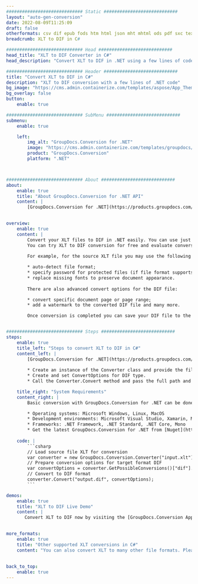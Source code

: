 ```yaml
---
############################# Static ############################
layout: "auto-gen-conversion"
date: 2022-08-09T11:25:09
draft: false
otherformats: csv dif epub fods htm html json mht mhtml ods pdf sxc tex tsv xlam xls xlsb xlsm xlsx xlt xltm xltx xml xps
breadcrumb: XLT to DIF in C#

############################# Head ############################
head_title: "XLT to DIF Converter in C#"
head_description: "Convert XLT to DIF in .NET using a few lines of code. Use the GroupDocs Document Conversion API to convert over 160 file formats."

############################# Header ############################
title: "Convert XLT to DIF in C#"
description: "XLT to DIF conversion with a few lines of .NET code"
bg_image: "https://cms.admin.containerize.com/templates/aspose/App_Themes/V3/images/bg/header1.png"
bg_overlay: false
button:
    enable: true

############################# SubMenu ############################
submenu:
    enable: true

    left:
        img_alt: "GroupDocs.Conversion for .NET"
        image: "https://cms.admin.containerize.com/templates/groupdocs/images/product-logos/90x90-noborder/groupdocs-conversion-net.png"
        product: "GroupDocs.Conversion"
        platform: ".NET"



############################# About ############################
about:
    enable: true
    title: "About GroupDocs.Conversion for .NET API"
    content: |
        [GroupDocs.Conversion for .NET](https://products.groupdocs.com/conversion/net/) can be used to convert Microsoft Word, Excel, PowerPoint, PDF, Visio and other formats. GroupDocs.Conversion is a standalone API that is suitable for back-end and internal systems where high performance is required. It does not depend on any software such as Microsoft or Open Office.
    

overview:
    enable: true
    content: |
        Convert your XLT files to DIF in .NET easily. You can use just a couple of C# code lines in any platform of your choice like - Windows, Linux, macOS.
        You can try XLT to DIF conversion for free and evaluate conversion results quality.  Along with simple file conversion scenarios you can try more advanced options for loading source XLT file and for saving output DIF result. 
        
        For example, for the source XLT file you may use the following load options:

        * auto-detect file format;
        * specify password for protected files (if file format supports it);
        * replace missing fonts to preserve document appearance.
        
        There are also advanced convert options for the DIF file:

        * convert specific document page or page range;
        * add a watermark to the converted DIF file and many more.

        Once conversion is completed you can save your DIF file to the local file path or any third-party storage like FTP, Amazon S3, Google Drive, Dropbox etc. Please note - to convert XLT to DIF there is no need for any additional software installed - like MS Office, Open Office, Adobe Acrobat Reader etc.


############################# Steps ############################
steps:
    enable: true
    title_left: "Steps to convert XLT to DIF in C#"
    content_left: |
        [GroupDocs.Conversion for .NET](https://products.groupdocs.com/conversion/net/) makes it easy for developers to convert a XLT file to DIF with a few lines of code.
        
        * Create an instance of the Converter class and provide the file XLT with the full path
        * Create and set ConvertOptions for DIF type.
        * Call the Converter.Convert method and pass the full path and format (DIF) as a parameter

    title_right: "System Requirements"
    content_right: |
        Basic conversion with GroupDocs.Conversion for .NET can be done in just a few simple steps. Our APIs are supported on all major platforms and operating systems. Before executing the code below, make sure you have the following prerequisites installed on your system.

        * Operating systems: Microsoft Windows, Linux, MacOS
        * Development environments: Microsoft Visual Studio, Xamarin, MonoDevelop
        * Frameworks: .NET Framework, .NET Standard, .NET Core, Mono
        * Get the latest GroupDocs.Conversion for .NET from [Nuget](https://www.nuget.org/packages/groupdocs.conversion)
         
    code: |
        ```csharp    
        // Load source file XLT for conversion
        var converter = new GroupDocs.Conversion.Converter("input.xlt");
        // Prepare conversion options for target format DIF
        var convertOptions = converter.GetPossibleConversions()["dif"].ConvertOptions;
        // Convert to DIF format
        converter.Convert("output.dif", convertOptions);
        ```

demos:
    enable: true
    title: "XLT to DIF Live Demo"
    content: |
       Convert XLT to DIF now by visiting the [GroupDocs.Conversion App](https://products.groupdocs.app/conversion/family) website. Online demo has the following advantages
          

more_formats:
    enable: true
    title: "Other supported XLT conversions in C#"
    content: "You can also convert XLT to many other file formats. Please see the list below."
       
       
back_to_top:
    enable: true
---
```


